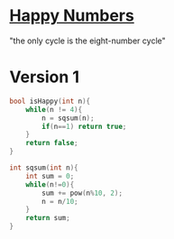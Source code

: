 # [Happy Numbers](https://en.wikipedia.org/wiki/Happy_number#10-happy_numbers)
"the only cycle is the eight-number cycle"

# Version 1
```C
bool isHappy(int n){
    while(n != 4){
        n = sqsum(n);
        if(n==1) return true;
    }
    return false;
}

int sqsum(int n){
    int sum = 0;
    while(n!=0){
        sum += pow(n%10, 2);
        n = n/10;
    }
    return sum;
}
```